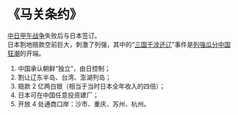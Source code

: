 # 《马关条约》

<!-- :条约: -->

[中日甲午战争](中日甲午战争.md)失败后与日本签订。<br>
日本割地赔款空前巨大，刺激了列强，其中的“[三国干涉还辽](三国干涉还辽.md)”事件是[列强瓜分中国狂潮](列强瓜分中国狂潮.md)的开端。

1. 中国承认朝鲜“独立”，由日控制；
2. 割让辽东半岛、台湾、澎湖列岛；
3. 赔款 2 亿两白银（相当于当时日本全年收入的四倍）；
4. 日本可在中国任意投资建厂；
5. 开放 4 处通商口岸：沙市、重庆、苏州、杭州。
